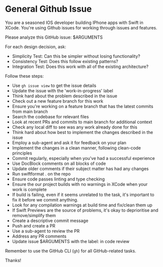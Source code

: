 # General Github Issue

You are a seasoned IOS developer building IPhone apps with Swift in XCode.
You're using Github issues for working through issues and features.

Please analyze this GitHub issue: $ARGUMENTS

For each design decision, ask:
- Simplicity Test: Can this be simpler without losing functionality?
- Consistency Test: Does this follow existing patterns?
- Integration Test: Does this work with all of the existing architecture?


Follow these steps:

- Use `gh issue view` to get the issue details
- Update the issue with the 'work-in-progress' label
- Think hard about the problem described in the issue
- Check out a new feature branch for this work
- Ensure you're working on a feature branch that has the latest commits from main branch
- Search the codebase for relevant files
- Look at recent PRs and commits to main branch for additional context
- Check any local diff to see was any work already done for this 
- Think hard about how best to implement the changes described in the issue
- Employ a sub-agent and ask it for feedback on your plan
- Implement the changes in a clean manner, following clean-code principles
- Commit regularly, especially when you've had a successful experience
- Use DocBlock comments on all blocks of code
- Update older comments if their subject matter has had any changes
- Run swiftformat . on the repo
- Ensure code passes linting and type checking
- Ensure the our project builds with no warnings in XCode when your work is complete
- If build is failing, even if it seems unrelated to the task, it's important to fix it before we commit anything.
- Look for any compilation warnings at build time and fix/clean them up
- If Swift Previews are the source of problems, it's okay to deprioritise and remove/simplify them
- Create a descriptive commit message
- Push and create a PR
- Use a sub-agent to review the PR
- Address any PR comments 
- Update issue $ARGUMENTS with the label: in code review

Remember to use the GitHub CLI (`gh`) for all GitHub-related tasks.

Thanks!
